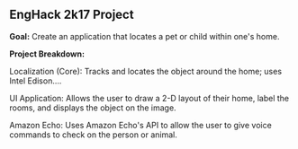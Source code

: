 ## EngHack 2k17 Project ##

**Goal:** Create an application that locates a pet or child within one's home.

**Project Breakdown:**

Localization (Core): Tracks and locates the object around the home; uses Intel Edison....

UI Application: Allows the user to draw a 2-D layout of their home, label the rooms, and displays the object on the image.

Amazon Echo: Uses Amazon Echo's API to allow the user to give voice commands to check on the person or animal.
